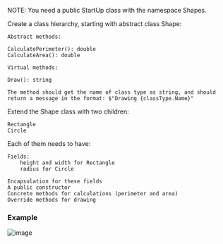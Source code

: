 NOTE: You need a public StartUp class with the namespace Shapes.

Create a class hierarchy, starting with abstract class Shape:

	Abstract methods:

	CalculatePerimeter(): double
	CalculateArea(): double

	Virtual methods:

	Draw(): string

	The method should get the name of class type as string, and should return a message in the format: $"Drawing {classType.Name}"

Extend the Shape class with two children:

	Rectangle
	Circle

Each of them needs to have: 

	Fields: 
		height and width for Rectangle
		radius for Circle
		
	Encapsulation for these fields
	A public constructor 
	Concrete methods for calculations (perimeter and area)
	Override methods for drawing 

### Example

![image](https://user-images.githubusercontent.com/45227327/223538998-d7f29ad0-70cd-4841-94ae-aa48aeb3d558.png)
